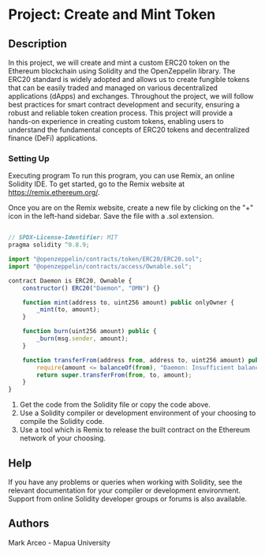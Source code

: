 # Project: Create and Mint Token 

## Description

In this project, we will create and mint a custom ERC20 token on the Ethereum blockchain using Solidity and the OpenZeppelin library. The ERC20 standard is widely adopted and allows us to create fungible tokens that can be easily traded and managed on various decentralized applications (dApps) and exchanges. Throughout the project, we will follow best practices for smart contract development and security, ensuring a robust and reliable token creation process. This project will provide a hands-on experience in creating custom tokens, enabling users to understand the fundamental concepts of ERC20 tokens and decentralized finance (DeFi) applications.

### Setting Up

Executing program
To run this program, you can use Remix, an online Solidity IDE. To get started, go to the Remix website at https://remix.ethereum.org/.

Once you are on the Remix website, create a new file by clicking on the "+" icon in the left-hand sidebar. Save the file with a .sol extension.

```javascript

// SPDX-License-Identifier: MIT
pragma solidity ^0.8.9;

import "@openzeppelin/contracts/token/ERC20/ERC20.sol";
import "@openzeppelin/contracts/access/Ownable.sol";

contract Daemon is ERC20, Ownable {
    constructor() ERC20("Daemon", "DMN") {}

    function mint(address to, uint256 amount) public onlyOwner {
        _mint(to, amount);
    }

    function burn(uint256 amount) public {
        _burn(msg.sender, amount);
    }

    function transferFrom(address from, address to, uint256 amount) public override returns (bool) {
        require(amount <= balanceOf(from), "Daemon: Insufficient balance");
        return super.transferFrom(from, to, amount);
    }
}


```


1. Get the code from the Solidity file or copy the code above.
2. Use a Solidity compiler or development environment of your choosing to compile the Solidity code.
3. Use a tool which is Remix to release the built contract on the Ethereum network of your choosing.


## Help

If you have any problems or queries when working with Solidity, see the relevant documentation for your compiler or development environment. Support from online Solidity developer groups or forums is also available.

## Authors

Mark Arceo - Mapua University
